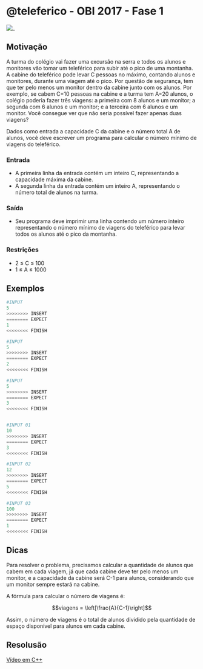 # @teleferico - OBI 2017 - Fase 1

![_](cover.jpg)

## Motivação

A turma do colégio vai fazer uma excursão na serra e todos os alunos e monitores vão tomar um teleférico para subir até o pico de uma montanha. A cabine do teleférico pode levar C pessoas no máximo, contando alunos e monitores, durante uma viagem até o pico. Por questão de segurança, tem que ter pelo menos um monitor dentro da cabine junto com os alunos. Por exemplo, se cabem C=10 pessoas na cabine e a turma tem A=20 alunos, o colégio poderia fazer três viagens: a primeira com 8 alunos e um monitor; a segunda com 6 alunos e um monitor; e a terceira com 6 alunos e um monitor. Você consegue ver que não seria possível fazer apenas duas viagens?

Dados como entrada a capacidade C da cabine e o número total A de alunos, você deve escrever um programa para calcular o número mínimo de viagens do teleférico.

### Entrada

- A primeira linha da entrada contém um inteiro C, representando a capacidade máxima da cabine.
- A segunda linha da entrada contém um inteiro A, representando o número total de alunos na turma.

### Saída

- Seu programa deve imprimir uma linha contendo um número inteiro representando o número mínimo de viagens do teleférico para levar todos os alunos até o pico da montanha.

### Restrições

- 2 ≤ C ≤ 100
- 1 ≤ A ≤ 1000

## Exemplos

``` py
#INPUT
5
>>>>>>>> INSERT
======== EXPECT
1
<<<<<<<< FINISH
```

```py
#INPUT
5
>>>>>>>> INSERT
======== EXPECT
2
<<<<<<<< FINISH
```

```py
#INPUT
5
>>>>>>>> INSERT
======== EXPECT
3
<<<<<<<< FINISH


#INPUT 01
10
>>>>>>>> INSERT
======== EXPECT
3
<<<<<<<< FINISH
```

```py
#INPUT 02
12
>>>>>>>> INSERT
======== EXPECT
5
<<<<<<<< FINISH
```

```py
#INPUT 03
100
>>>>>>>> INSERT
======== EXPECT
1
<<<<<<<< FINISH
```

## Dicas

Para resolver o problema, precisamos calcular a quantidade de alunos que cabem em cada viagem, já que cada cabine deve ter pelo menos um monitor, e a capacidade da cabine será C-1 para alunos, considerando que um monitor sempre estará na cabine.

A fórmula para calcular o número de viagens é:

$$viagens = \left[\frac{A}{C-1}\right]$$

Assim, o número de viagens é o total de alunos dividido pela quantidade de espaço disponível para alunos em cada cabine.

## Resolusão

[Vídeo em C++](https://www.youtube.com/watch?v=w0oyrmeYHjY)
